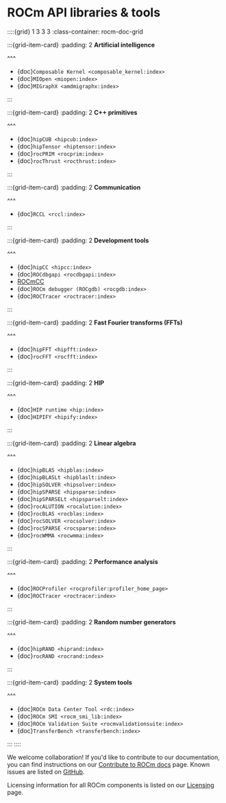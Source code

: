 <head>
  <meta charset="UTF-8">
  <meta name="description" content="ROCm API libraries & tools">
  <meta name="keywords" content="ROCm, API, libraries, tools, artificial intelligence, development,
  Communications, C++ primitives, Fast Fourier transforms, FFTs, random number generators, linear
  algebra">
</head>

# ROCm API libraries & tools

::::{grid} 1 3 3 3
:class-container: rocm-doc-grid

:::{grid-item-card}
:padding: 2
**Artificial intelligence**

^^^

* {doc}`Composable Kernel <composable_kernel:index>`
* {doc}`MIOpen <miopen:index>`
* {doc}`MIGraphX <amdmigraphx:index>`

:::

:::{grid-item-card}
:padding: 2
**C++ primitives**

^^^

* {doc}`hipCUB <hipcub:index>`
* {doc}`hipTensor <hiptensor:index>`
* {doc}`rocPRIM <rocprim:index>`
* {doc}`rocThrust <rocthrust:index>`

:::

:::{grid-item-card}
:padding: 2
**Communication**

^^^

* {doc}`RCCL <rccl:index>`

:::

:::{grid-item-card}
:padding: 2
**Development tools**

^^^

* {doc}`hipCC <hipcc:index>`
* {doc}`ROCdbgapi <rocdbgapi:index>`
* [ROCmCC](./rocmcc.md)
* {doc}`ROCm debugger (ROCgdb) <rocgdb:index>`
* {doc}`ROCTracer <roctracer:index>`

:::

:::{grid-item-card}
:padding: 2
**Fast Fourier transforms (FFTs)**

^^^

* {doc}`hipFFT <hipfft:index>`
* {doc}`rocFFT <rocfft:index>`

:::

:::{grid-item-card}
:padding: 2
**HIP**

^^^

* {doc}`HIP runtime <hip:index>`
* {doc}`HIPIFY <hipify:index>`

:::

:::{grid-item-card}
:padding: 2
**Linear algebra**

^^^

* {doc}`hipBLAS <hipblas:index>`
* {doc}`hipBLASLt <hipblaslt:index>`
* {doc}`hipSOLVER <hipsolver:index>`
* {doc}`hipSPARSE <hipsparse:index>`
* {doc}`hipSPARSELt <hipsparselt:index>`
* {doc}`rocALUTION <rocalution:index>`
* {doc}`rocBLAS <rocblas:index>`
* {doc}`rocSOLVER <rocsolver:index>`
* {doc}`rocSPARSE <rocsparse:index>`
* {doc}`rocWMMA <rocwmma:index>`

:::

:::{grid-item-card}
:padding: 2
**Performance analysis**

^^^

* {doc}`ROCProfiler <rocprofiler:profiler_home_page>`
* {doc}`ROCTracer <roctracer:index>`

:::

:::{grid-item-card}
:padding: 2
**Random number generators**

^^^

* {doc}`hipRAND <hiprand:index>`
* {doc}`rocRAND <rocrand:index>`

:::

:::{grid-item-card}
:padding: 2
**System tools**

^^^

* {doc}`ROCm Data Center Tool <rdc:index>`
* {doc}`ROCm SMI <rocm_smi_lib:index>`
* {doc}`ROCm Validation Suite <rocmvalidationsuite:index>`
* {doc}`TransferBench <transferbench:index>`

:::
::::

We welcome collaboration! If you'd like to contribute to our documentation, you can find instructions
on our [Contribute to ROCm docs](../contribute/index.md) page. Known issues are listed on
[GitHub](https://github.com/RadeonOpenCompute/ROCm/labels/Verified%20Issue).

Licensing information for all ROCm components is listed on our [Licensing](../about/license.md) page.
